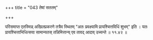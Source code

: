 +++
title = "043 तेषां सततम्"

+++

परिसमाप्त एतस्मिन्न् अखिलप्रकरणे तत्रैव स्थितम् "अतः प्रवक्ष्यामि प्रायश्चित्तविधिं शुभम्" इति । यतः प्रायश्चित्ताभिधित्सया सामान्यतस् तन्निमित्तान्य् एव तावद् आदाव् उच्यन्ते ॥ ११.४२ ॥